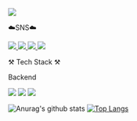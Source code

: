 <img src="https://capsule-render.vercel.app/api?type=wave&color=auto&height=300&section=header&text=hangyoel's%20github&fontSize=90" />

☁️SNS☁️

<a href="https://medium.com/@hgbaek1128" target="_blank">
  <img src="https://img.shields.io/badge/Medium-000000?style=for-the-badge&logo=medium&logoColor=FFFFFF"/>
</a>
<a href="https://velog.io/@snake7667" target="_blank">
  <img src="https://img.shields.io/badge/Velog-20C997?style=for-the-badge&logo=velog&logoColor=FFFFFF"/>
</a>
<a href="https://disquiet.io/@snake011128" target="_blank">
  <img src="https://img.shields.io/badge/Disquiet-000000?style=for-the-badge"/>
</a>
<a href="https://www.linkedin.com/in/%ED%95%9C%EA%B2%B0-%EB%B0%B1-b07940274/" target="_blank">
  <img src="https://img.shields.io/badge/LinkedIn-0A66C2?style=for-the-badge&logo=linkedin&logoColor=FFFFFF"/>
</a>


⚒️ Tech Stack ⚒️

Backend

<img src="https://img.shields.io/badge/Spring Boot-6DB33F?style=for-the-badge&logo=springboot&logoColor=FFFFFF"/> <img src="https://img.shields.io/badge/Flask-000000?style=for-the-badge&logo=flask&logoColor=FFFFFF"/> <img src="https://img.shields.io/badge/Django-092E20?style=for-the-badge&logo=django&logoColor=FFFFFF"/>


![Anurag's github stats](https://github-readme-stats.vercel.app/api?username=baekhangyeol&show_icons=true&theme=radical)  [![Top Langs](https://github-readme-stats.vercel.app/api/top-langs/?username=ohbyul&layout=compact&theme=dracula)](https://github.com/metleeha)

<!--
**baekhangyeol/baekhangyeol** is a ✨ _special_ ✨ repository because its `README.md` (this file) appears on your GitHub profile.

Here are some ideas to get you started:

- 🔭 I’m currently working on ...
- 🌱 I’m currently learning ...
- 👯 I’m looking to collaborate on ...
- 🤔 I’m looking for help with ...
- 💬 Ask me about ...
- 📫 How to reach me: ...
- 😄 Pronouns: ...
- ⚡ Fun fact: ...
-->
